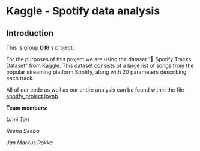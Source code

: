 # Kaggle - Spotify data analysis

## Introduction

This is group **D18**'s project.

For the purposes of this project we are using the dataset “🎹 Spotify Tracks Dataset” from Kaggle. This dataset consists of a large list of songs from the popular streaming platform Spotify, along with 20 parameters describing each track.

All of our code as well as our entire analysis can be found within the file [spotify_project.ipynb](/spotify_project.ipynb).

**Team members:**

*Urmi Tari*

*Reena Seeba*

*Jan Markus Rokka*
